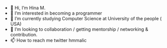- 👋 Hi, I’m Hina M.
- 👀 I’m interested in becoming a programmer
- 🌱 I’m currently studying Computer Science at University of the people ( USA)
- 💞️ I’m looking to collaboration / getting mentorship / networking & contribution.
- 📫 How to reach me twitter hmmalic

<!---
hmmalic/hmmalic is a ✨ special ✨ repository because its `README.md` (this file) appears on your GitHub profile.
You can click the Preview link to take a look at your changes.
--->
